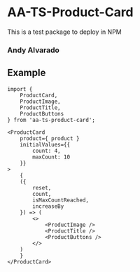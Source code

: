 # AA-TS-Product-Card

This is a test package to deploy in NPM

### Andy Alvarado

## Example

```
import {
    ProductCard,
    ProductImage,
    ProductTitle,
    ProductButtons
} from 'aa-ts-product-card';
```

```
<ProductCard 
    product={ product }
    initialValues={{
        count: 4,
        maxCount: 10
    }}
>
    {
    ({
        reset,
        count,
        isMaxCountReached,
        increaseBy
    }) => (
        <>
            <ProductImage />
            <ProductTitle />
            <ProductButtons />
        </>
    )
    }
</ProductCard>
```